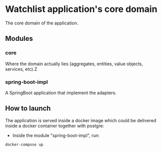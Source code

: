 # Watchlist application's core domain

The core domain of the application.

## Modules

### core

Where the domain actually lies (aggregates, entities, value objects, services, etc).Z

### spring-boot-impl

A SpringBoot application that implement the adapters.

## How to launch

The application is served inside a docker image which could be delivered inside a docker container together with postgre:

- Inside the module "spring-boot-impl", run:

```
docker-compose up
```